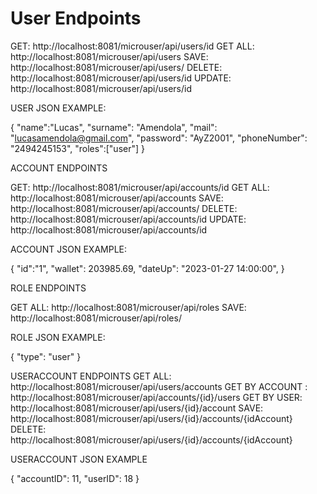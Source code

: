 # User Endpoints
GET: http://localhost:8081/microuser/api/users/id
GET ALL: http://localhost:8081/microuser/api/users
SAVE: http://localhost:8081/microuser/api/users/
DELETE: http://localhost:8081/microuser/api/users/id
UPDATE: http://localhost:8081/microuser/api/users/id

USER JSON EXAMPLE:

{
"name":"Lucas",
"surname": "Amendola",
"mail": "lucasamendola@gmail.com",
"password": "AyZ2001",
"phoneNumber": "2494245153",
"roles":["user"]
}

ACCOUNT ENDPOINTS

GET: http://localhost:8081/microuser/api/accounts/id
GET ALL: http://localhost:8081/microuser/api/accounts
SAVE: http://localhost:8081/microuser/api/accounts/
DELETE: http://localhost:8081/microuser/api/accounts/id
UPDATE: http://localhost:8081/microuser/api/accounts/id


ACCOUNT JSON EXAMPLE:

{
"id":"1",
"wallet": 203985.69,
"dateUp": "2023-01-27 14:00:00",
}

ROLE ENDPOINTS

GET ALL: http://localhost:8081/microuser/api/roles
SAVE: http://localhost:8081/microuser/api/roles/

ROLE JSON EXAMPLE:

{
"type": "user"
}

USERACCOUNT ENDPOINTS
GET ALL: http://localhost:8081/microuser/api/users/accounts
GET BY ACCOUNT : http://localhost:8081/microuser/api/accounts/{id}/users
GET BY USER: http://localhost:8081/microuser/api/users/{id}/account
SAVE: http://localhost:8081/microuser/api/users/{id}/accounts/{idAccount}
DELETE: http://localhost:8081/microuser/api/users/{id}/accounts/{idAccount}

USERACCOUNT JSON EXAMPLE

{
"accountID": 11,
"userID": 18
}
